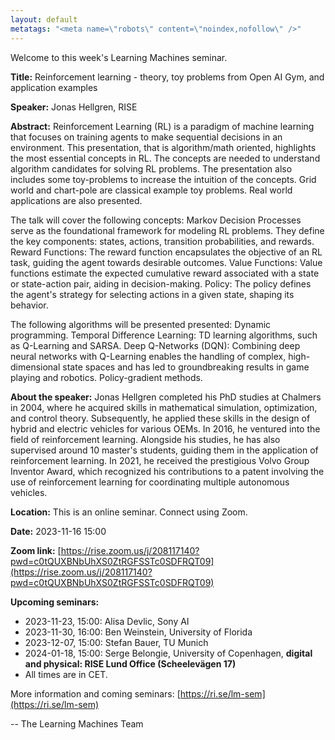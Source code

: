 ```yaml
---
layout: default
metatags: "<meta name=\"robots\" content=\"noindex,nofollow\" />"
---
```

 
Welcome to this week's Learning Machines seminar.

**Title:** Reinforcement learning - theory, toy problems from Open AI Gym, and application examples

**Speaker:** Jonas Hellgren, RISE

**Abstract:** Reinforcement Learning (RL) is a paradigm of machine learning that focuses on training agents to make sequential decisions in an environment. This presentation, that is algorithm/math oriented, highlights the most essential concepts in RL. The concepts are needed to understand algorithm candidates for solving RL problems. The presentation also includes some toy-problems to increase the intuition of the concepts. Grid world and chart-pole are classical example toy problems. Real world applications are also presented.

The talk will cover the following concepts: Markov Decision Processes serve as the foundational framework for modeling RL problems. They define the key components: states, actions, transition probabilities, and rewards. Reward Functions: The reward function encapsulates the objective of an RL task, guiding the agent towards desirable outcomes. Value Functions: Value functions estimate the expected cumulative reward associated with a state or state-action pair, aiding in decision-making. Policy: The policy defines the agent&#x27;s strategy for selecting actions in a given state, shaping its behavior.

The following algorithms will be presented presented: Dynamic programming. Temporal Difference Learning: TD learning algorithms, such as Q-Learning and SARSA. Deep Q-Networks (DQN): Combining deep neural networks with Q-Learning enables the handling of complex, high-dimensional state spaces and has led to groundbreaking results in game playing and robotics. Policy-gradient methods.

**About the speaker:** Jonas Hellgren completed his PhD studies at Chalmers in 2004, where he acquired skills in mathematical simulation, optimization, and control theory. Subsequently, he applied these skills in the design of hybrid and electric vehicles for various OEMs. In 2016, he ventured into the field of reinforcement learning. Alongside his studies, he has also supervised around 10 master&#x27;s students, guiding them in the application of reinforcement learning. In 2021, he received the prestigious Volvo Group Inventor Award, which recognized his contributions to a patent involving the use of reinforcement learning for coordinating multiple autonomous vehicles.

**Location:** This is an online seminar. Connect using Zoom.

**Date:** 2023-11-16 15:00

**Zoom link:** [https://rise.zoom.us/j/208117140?pwd=c0tQUXBNbUhXS0ZtRGFSSTc0SDFRQT09](https://rise.zoom.us/j/208117140?pwd=c0tQUXBNbUhXS0ZtRGFSSTc0SDFRQT09)

**Upcoming seminars:**

* 2023-11-23, 15:00: Alisa Devlic, Sony AI
* 2023-11-30, 16:00: Ben Weinstein, University of Florida
* 2023-12-07, 15:00: Stefan Bauer, TU Munich
* 2024-01-18, 15:00: Serge Belongie, University of Copenhagen, **digital and physical: RISE Lund Office (Scheelevägen 17)**
* All times are in CET.

More information and coming seminars: [https://ri.se/lm-sem](https://ri.se/lm-sem)

-- The Learning Machines Team

